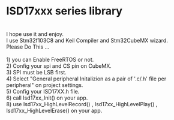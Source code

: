 # ISD17xxx series library
<br />
I hope use it and enjoy.
<br />
I use Stm32f103C8 and Keil Compiler and Stm32CubeMX wizard.
 <br />
Please Do This ...
<br />
<br />
1) you can Enable FreeRTOS or not.
<br />
2) Config your spi and CS pin on CubeMX.
<br />
3) SPI must be LSB first.
<br />
4) Select "General peripheral Initalizion as a pair of '.c/.h' file per peripheral" on project settings.
<br />
5) Config your ISD17XX.h file.
<br />
6) call  Isd17xx_Init() on your app.
<br />
8) use Isd17xx_HighLevelRecord() , Isd17xx_HighLevelPlay() , Isd17xx_HighLevelErase() on your app.



